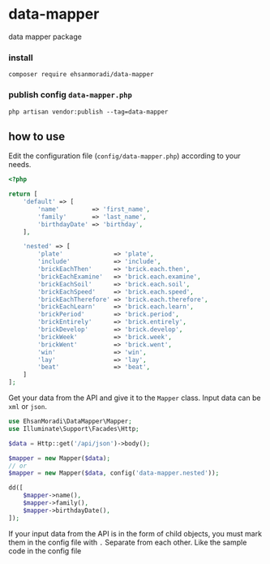 # data-mapper
data mapper package

 ### install

```
composer require ehsanmoradi/data-mapper
```

### publish config `data-mapper.php`
```
php artisan vendor:publish --tag=data-mapper
```

## how to use
Edit the configuration file (`config/data-mapper.php`) according to your needs.

```php
<?php

return [
    'default' => [
        'name'         => 'first_name',
        'family'       => 'last_name',
        'birthdayDate' => 'birthday',
    ],

    'nested' => [
        'plate'              => 'plate',
        'include'            => 'include',
        'brickEachThen'      => 'brick.each.then',
        'brickEachExamine'   => 'brick.each.examine',
        'brickEachSoil'      => 'brick.each.soil',
        'brickEachSpeed'     => 'brick.each.speed',
        'brickEachTherefore' => 'brick.each.therefore',
        'brickEachLearn'     => 'brick.each.learn',
        'brickPeriod'        => 'brick.period',
        'brickEntirely'      => 'brick.entirely',
        'brickDevelop'       => 'brick.develop',
        'brickWeek'          => 'brick.week',
        'brickWent'          => 'brick.went',
        'win'                => 'win',
        'lay'                => 'lay',
        'beat'               => 'beat',
    ]
];
```

Get your data from the API and give it to the `Mapper` class. Input data can be `xml` or `json`.
```php
use EhsanMoradi\DataMapper\Mapper;
use Illuminate\Support\Facades\Http;

$data = Http::get('/api/json')->body();

$mapper = new Mapper($data);
// or
$mapper = new Mapper($data, config('data-mapper.nested'));

dd([
    $mapper->name(),
    $mapper->family(),
    $mapper->birthdayDate(),
]);

```

If your input data from the API is in the form of child objects, you must mark them in the config file with `.` Separate from each other. Like the sample code in the config file
